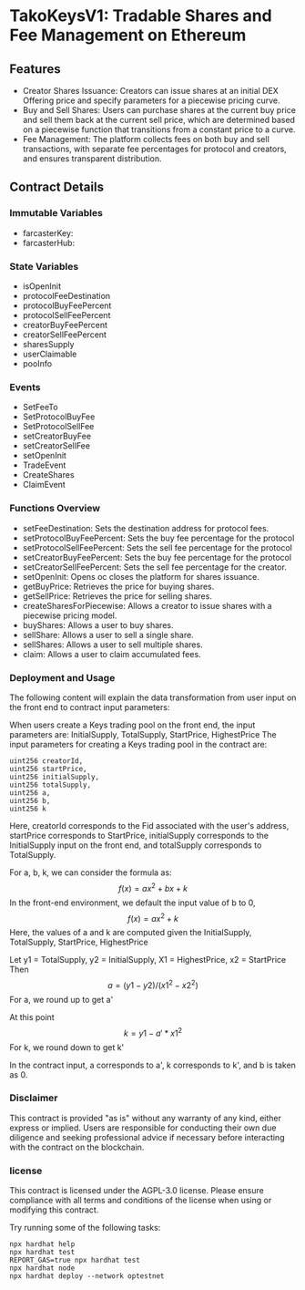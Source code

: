 # TakoKeysV1: Tradable Shares and Fee Management on Ethereum

## Features

* Creator Shares Issuance: Creators can issue shares at an initial DEX Offering price and specify parameters for a piecewise pricing curve.
* Buy and Sell Shares: Users can purchase shares at the current buy price and sell them back at the current sell price, which are determined based on a piecewise function that transitions from a constant price to a curve.
* Fee Management: The platform collects fees on both buy and sell transactions, with separate fee percentages for protocol and creators, and ensures transparent distribution.

## Contract Details

### Immutable Variables
* farcasterKey: 
* farcasterHub:

### State Variables
* isOpenInit
* protocolFeeDestination
* protocolBuyFeePercent
* protocolSellFeePercent
* creatorBuyFeePercent
* creatorSellFeePercent
* sharesSupply
* userClaimable
* pooInfo

### Events

* SetFeeTo
* SetProtocolBuyFee
* SetProtocolSellFee
* setCreatorBuyFee
* setCreatorSellFee
* setOpenInit
* TradeEvent
* CreateShares
* ClaimEvent

### Functions Overview

* setFeeDestination: Sets the destination address for protocol fees.
* setProtocolBuyFeePercent: Sets the buy fee percentage for the protocol
* setProtocolSellFeePercent: Sets the sell fee percentage for the protocol
* setCreatorBuyFeePercent: Sets the buy fee percentage for the protocol
* setCreatorSellFeePercent: Sets the sell fee percentage for the creator.
* setOpenInit: Opens oc closes the platform for shares issuance.
* getBuyPrice: Retrieves the price for buying shares.
* getSellPrice: Retrieves the price for selling shares.
* createSharesForPiecewise: Allows a creator to issue shares with a piecewise pricing model.
* buyShares: Allows a user to buy shares.
* sellShare: Allows a user to sell a single share.
* sellShares: Allows a user to sell multiple shares.
* claim: Allows a user to claim accumulated fees.

### Deployment and Usage

The following content will explain the data transformation from user input on the front end to contract input parameters:

When users create a Keys trading pool on the front end, the input parameters are:
InitialSupply, TotalSupply, StartPrice, HighestPrice
The input parameters for creating a Keys trading pool in the contract are:
```
uint256 creatorId, 
uint256 startPrice, 
uint256 initialSupply, 
uint256 totalSupply, 
uint256 a, 
uint256 b, 
uint256 k
```

Here, creatorId corresponds to the Fid associated with the user's address,
startPrice corresponds to StartPrice, initialSupply corresponds to the InitialSupply input on the front end, and totalSupply corresponds to TotalSupply.

For a, b, k, we can consider the formula as:
$$
f(x) = ax^2 + bx + k
$$
In the front-end environment, we default the input value of b to 0,
$$
f(x) = ax^2 + k
$$
Here, the values of a and k are computed given the InitialSupply, TotalSupply, StartPrice, HighestPrice

Let y1 = TotalSupply, y2 = InitialSupply, X1 = HighestPrice, x2 = StartPrice
Then
$$
a = (y1 - y2) / (x1^2 - x2^2)
$$
For a, we round up to get a'

At this point
$$
k = y1 - a' * x1^2
$$
For k, we round down to get k'

In the contract input, a corresponds to a', k corresponds to k', and b is taken as 0.

### Disclaimer
This contract is provided "as is" without any warranty of any kind, either express or implied. Users are responsible for conducting their own due diligence and seeking professional advice if necessary before interacting with the contract on the blockchain.

### license
This contract is licensed under the AGPL-3.0 license. Please ensure compliance with all terms and conditions of the license when using or modifying this contract.

Try running some of the following tasks:

```shell
npx hardhat help
npx hardhat test
REPORT_GAS=true npx hardhat test
npx hardhat node
npx hardhat deploy --network optestnet
```
